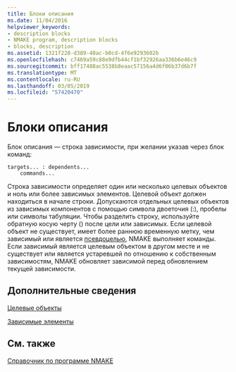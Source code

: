 ```yaml
---
title: Блоки описания
ms.date: 11/04/2016
helpviewer_keywords:
- description blocks
- NMAKE program, description blocks
- blocks, description
ms.assetid: 1321f228-d389-40ac-b0cd-4f6e9293602b
ms.openlocfilehash: c7469a59c88e9dfb44cf1bf32926aa336b6e46c9
ms.sourcegitcommit: bff17488ac5538b8eaac57156a4d6f06b37d6b7f
ms.translationtype: MT
ms.contentlocale: ru-RU
ms.lasthandoff: 03/05/2019
ms.locfileid: "57420470"
---
```

# <a name="description-blocks"></a>Блоки описания

Блок описания — строка зависимости, при желании указав через блок команд:

```
targets... : dependents...
    commands...
```

Строка зависимости определяет один или несколько целевых объектов и ноль или более зависимых элементов. Целевой объект должен находиться в начале строки. Допускаются отдельных целевых объектов из зависимых компонентов с помощью символа двоеточия (:), пробелы или символы табуляции. Чтобы разделить строку, используйте обратную косую черту (\) после цели или зависимых. Если целевой объект не существует, имеет более раннюю временную метку, чем зависимый или является [псевдоцелью](../build/pseudotargets.md), NMAKE выполняет команды. Если зависимый является целевым объектом в другом месте и не существует или является устаревшей по отношению к собственным зависимостям, NMAKE обновляет зависимой перед обновлением текущей зависимости.

## <a name="what-do-you-want-to-know-more-about"></a>Дополнительные сведения

[Целевые объекты](../build/targets.md)

[Зависимые элементы](../build/dependents.md)

## <a name="see-also"></a>См. также

[Справочник по программе NMAKE](../build/nmake-reference.md)
